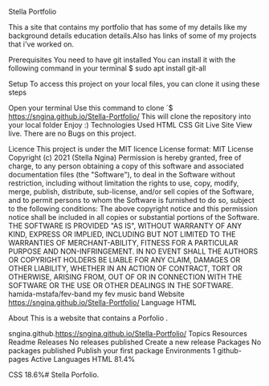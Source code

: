 Stella Portfolio

This a site that contains my portfolio that has some of my details like my background details 
education details.Also has links of some of my projects that i've worked on.


Prerequisites You need to have git installed You can install it with the following command in your terminal $ sudo apt install git-all

Setup To access this project on your local files, you can clone it using these steps

Open your terminal Use this command to clone `$ https://sngina.github.io/Stella-Portfolio/ This will clone the repository into your local folder Enjoy :) Technologies Used HTML CSS Git Live Site View live.
There are no Bugs on this project.


Licence This project is under the MIT licence License format: MIT License Copyright (c) 2021 (Stella Ngina) Permission is hereby granted, free of charge, to any person obtaining a copy of this software and associated documentation files (the "Software"), to deal in the Software without restriction, including without limitation the rights to use, copy, modify, merge, publish, distribute, sub-license, and/or sell copies of the Software, and to permit persons to whom the Software is furnished to do so, subject to the following conditions: The above copyright notice and this permission notice shall be included in all copies or substantial portions of the Software. THE SOFTWARE IS PROVIDED "AS IS", WITHOUT WARRANTY OF ANY KIND, EXPRESS OR IMPLIED, INCLUDING BUT NOT LIMITED TO THE WARRANTIES OF MERCHANT-ABILITY, FITNESS FOR A PARTICULAR PURPOSE AND NON-INFRINGEMENT. IN NO EVENT SHALL THE AUTHORS OR COPYRIGHT HOLDERS BE LIABLE FOR ANY CLAIM, DAMAGES OR OTHER LIABILITY, WHETHER IN AN ACTION OF CONTRACT, TORT OR OTHERWISE, ARISING FROM, OUT OF OR IN CONNECTION WITH THE SOFTWARE OR THE USE OR OTHER DEALINGS IN THE SOFTWARE. hamida-mstafa/fev-band my fev music band Website https://sngina.github.io/Stella-Portfolio/ Language HTML

About This is a website that contains a Porfolio .


sngina.github.https://sngina.github.io/Stella-Portfolio/ Topics Resources Readme Releases No releases published Create a new release Packages No packages published Publish your first package Environments 1 github-pages Active Languages HTML 81.4%

CSS 18.6%# Stella Porfolio.
